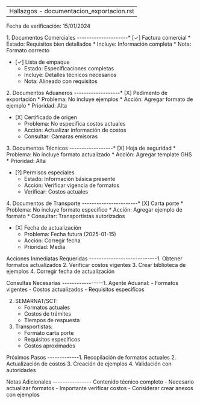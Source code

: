 |                                           |
|-------------------------------------------|
| Hallazgos - documentacion_exportacion.rst |

Fecha de verificación: 15/01/2024

1\. Documentos Comerciales ---------------------\* \[✓\] Factura
comercial \* Estado: Requisitos bien detallados \* Incluye: Información
completa \* Nota: Formato correcto

- \[✓\] Lista de empaque  
  - Estado: Especificaciones completas
  - Incluye: Detalles técnicos necesarios
  - Nota: Alineado con requisitos

2\. Documentos Aduaneros -------------------\* \[X\] Pedimento de
exportación \* Problema: No incluye ejemplos \* Acción: Agregar formato
de ejemplo \* Prioridad: Alta

- \[X\] Certificado de origen  
  - Problema: No especifica costos actuales
  - Acción: Actualizar información de costos
  - Consultar: Cámaras emisoras

3\. Documentos Técnicos ------------------\* \[X\] Hoja de seguridad \*
Problema: No incluye formato actualizado \* Acción: Agregar template GHS
\* Prioridad: Alta

- \[?\] Permisos especiales  
  - Estado: Información básica presente
  - Acción: Verificar vigencia de formatos
  - Verificar: Costos actuales

4\. Documentos de Transporte -----------------------\* \[X\] Carta porte
\* Problema: No incluye formato específico \* Acción: Agregar ejemplo de
formato \* Consultar: Transportistas autorizados

- \[X\] Fecha de actualización  
  - Problema: Fecha futura (2025-01-15)
  - Acción: Corregir fecha
  - Prioridad: Media

Acciones Inmediatas Requeridas ----------------------------1. Obtener
formatos actualizados 2. Verificar costos vigentes 3. Crear biblioteca
de ejemplos 4. Corregir fecha de actualización

Consultas Necesarias -----------------1. Agente Aduanal: - Formatos
vigentes - Costos actualizados - Requisitos específicos

2.  SEMARNAT/SCT:
    - Formatos actuales
    - Costos de trámites
    - Tiempos de respuesta
3.  Transportistas:
    - Formato carta porte
    - Requisitos específicos
    - Costos aproximados

Próximos Pasos -------------1. Recopilación de formatos actuales 2.
Actualización de costos 3. Creación de ejemplos 4. Validación con
autoridades

Notas Adicionales ---------------- Contenido técnico completo -
Necesario actualizar formatos - Importante verificar costos - Considerar
crear anexos con ejemplos
